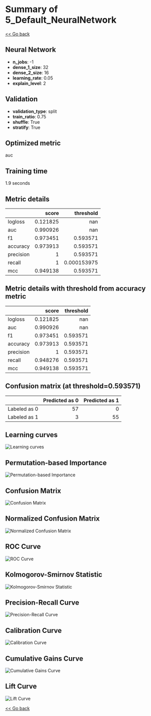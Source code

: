 # Summary of 5_Default_NeuralNetwork

[<< Go back](../README.md)


## Neural Network
- **n_jobs**: -1
- **dense_1_size**: 32
- **dense_2_size**: 16
- **learning_rate**: 0.05
- **explain_level**: 2

## Validation
 - **validation_type**: split
 - **train_ratio**: 0.75
 - **shuffle**: True
 - **stratify**: True

## Optimized metric
auc

## Training time

1.9 seconds

## Metric details
|           |    score |     threshold |
|:----------|---------:|--------------:|
| logloss   | 0.121825 | nan           |
| auc       | 0.990926 | nan           |
| f1        | 0.973451 |   0.593571    |
| accuracy  | 0.973913 |   0.593571    |
| precision | 1        |   0.593571    |
| recall    | 1        |   0.000153975 |
| mcc       | 0.949138 |   0.593571    |


## Metric details with threshold from accuracy metric
|           |    score |   threshold |
|:----------|---------:|------------:|
| logloss   | 0.121825 |  nan        |
| auc       | 0.990926 |  nan        |
| f1        | 0.973451 |    0.593571 |
| accuracy  | 0.973913 |    0.593571 |
| precision | 1        |    0.593571 |
| recall    | 0.948276 |    0.593571 |
| mcc       | 0.949138 |    0.593571 |


## Confusion matrix (at threshold=0.593571)
|              |   Predicted as 0 |   Predicted as 1 |
|:-------------|-----------------:|-----------------:|
| Labeled as 0 |               57 |                0 |
| Labeled as 1 |                3 |               55 |

## Learning curves
![Learning curves](learning_curves.png)

## Permutation-based Importance
![Permutation-based Importance](permutation_importance.png)
## Confusion Matrix

![Confusion Matrix](confusion_matrix.png)


## Normalized Confusion Matrix

![Normalized Confusion Matrix](confusion_matrix_normalized.png)


## ROC Curve

![ROC Curve](roc_curve.png)


## Kolmogorov-Smirnov Statistic

![Kolmogorov-Smirnov Statistic](ks_statistic.png)


## Precision-Recall Curve

![Precision-Recall Curve](precision_recall_curve.png)


## Calibration Curve

![Calibration Curve](calibration_curve_curve.png)


## Cumulative Gains Curve

![Cumulative Gains Curve](cumulative_gains_curve.png)


## Lift Curve

![Lift Curve](lift_curve.png)



[<< Go back](../README.md)
